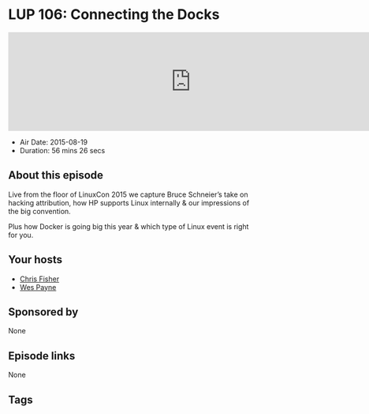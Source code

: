 # LUP 106: Connecting the Docks

<iframe src="https://player.fireside.fm/v2/RUkczH-V+nHQ-Z3B-?theme=dark" width="740" height="200" frameborder="0" scrolling="no"></iframe>

* Air Date: 2015-08-19
* Duration: 56 mins 26 secs

## About this episode

Live from the floor of LinuxCon 2015 we capture Bruce Schneier’s take on hacking attribution, how HP supports Linux internally & our impressions of the big convention.

Plus how Docker is going big this year & which type of Linux event is right for you.

## Your hosts
* [Chris Fisher](https://linuxunplugged.com/hosts/chrislas)
* [Wes Payne](https://linuxunplugged.com/hosts/wes)

## Sponsored by

None



## Episode links

None



## Tags

